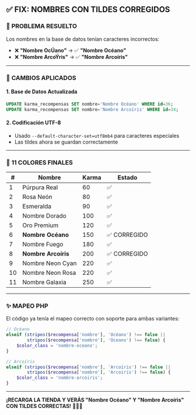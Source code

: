 ## ✅ **FIX: NOMBRES CON TILDES CORREGIDOS**

### 🔧 **PROBLEMA RESUELTO**

Los nombres en la base de datos tenían caracteres incorrectos:
- ❌ **"Nombre OcÚano"** → ✅ **"Nombre Océano"**
- ❌ **"Nombre ArcoÝris"** → ✅ **"Nombre Arcoíris"**

---

### 📝 **CAMBIOS APLICADOS**

#### 1. **Base de Datos Actualizada**
```sql
UPDATE karma_recompensas SET nombre='Nombre Océano' WHERE id=36;
UPDATE karma_recompensas SET nombre='Nombre Arcoíris' WHERE id=34;
```

#### 2. **Codificación UTF-8**
- Usado `--default-character-set=utf8mb4` para caracteres especiales
- Las tildes ahora se guardan correctamente

---

### 🎨 **11 COLORES FINALES**

| # | Nombre | Karma | Estado |
|---|--------|-------|--------|
| 1 | Púrpura Real | 60 | ✅ |
| 2 | Rosa Neón | 80 | ✅ |
| 3 | Esmeralda | 90 | ✅ |
| 4 | Nombre Dorado | 100 | ✅ |
| 5 | Oro Premium | 120 | ✅ |
| 6 | **Nombre Océano** | 150 | ✅ CORREGIDO |
| 7 | Nombre Fuego | 180 | ✅ |
| 8 | **Nombre Arcoíris** | 200 | ✅ CORREGIDO |
| 9 | Nombre Neon Cyan | 220 | ✅ |
| 10 | Nombre Neon Rosa | 220 | ✅ |
| 11 | Nombre Galaxia | 250 | ✅ |

---

### ✨ **MAPEO PHP**

El código ya tenía el mapeo correcto con soporte para ambas variantes:
```php
// Océano
elseif (stripos($recompensa['nombre'], 'Océano') !== false || 
        stripos($recompensa['nombre'], 'Oceano') !== false) {
    $color_class = 'nombre-oceano';
}

// Arcoíris
elseif (stripos($recompensa['nombre'], 'Arcoíris') !== false || 
        stripos($recompensa['nombre'], 'Arcoiris') !== false) {
    $color_class = 'nombre-arcoiris';
}
```

---

**¡RECARGA LA TIENDA Y VERÁS "Nombre Océano" Y "Nombre Arcoíris" CON TILDES CORRECTAS!** 🌊🌈✨
